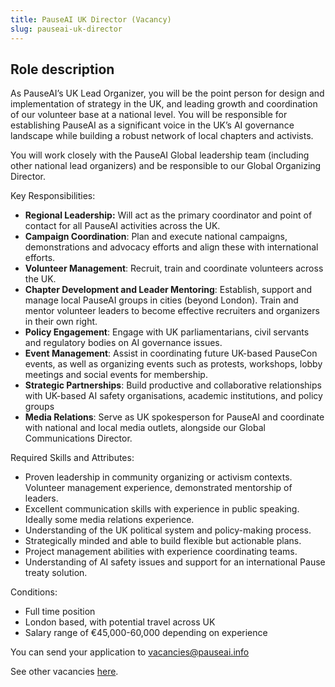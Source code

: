 ```yaml
---
title: PauseAI UK Director (Vacancy)
slug: pauseai-uk-director
---
```


## **Role description**

As PauseAI’s UK Lead Organizer, you will be the point person for design and implementation of strategy in the UK, and leading growth and coordination of our volunteer base at a national level. You will be responsible for establishing PauseAI as a significant voice in the UK’s AI governance landscape while building a robust network of local chapters and activists. 

You will work closely with the PauseAI Global leadership team (including other national lead organizers) and be responsible to our Global Organizing Director. 

Key Responsibilities:

- **Regional Leadership:** Will act as the primary coordinator and point of contact for all PauseAI activities across the UK. 
- **Campaign Coordination**: Plan and execute national campaigns, demonstrations and advocacy efforts and align these with international efforts. 
- **Volunteer Management**: Recruit, train and coordinate volunteers across the UK. 
- **Chapter Development and Leader Mentoring**: Establish, support and manage local PauseAI groups in cities (beyond London). Train and mentor volunteer leaders to become effective recruiters and organizers in their own right. 
- **Policy Engagement**: Engage with UK parliamentarians, civil servants and regulatory bodies on AI governance issues. 
- **Event Management**: Assist in coordinating future UK-based PauseCon events, as well as organizing events such as protests, workshops, lobby meetings and social events for membership. 
- **Strategic Partnerships**: Build productive and collaborative relationships with UK-based AI safety organisations, academic institutions, and policy groups
- **Media Relations**: Serve as UK spokesperson for PauseAI and coordinate with national and local media outlets, alongside our Global Communications Director.

Required Skills and Attributes:

- Proven leadership in community organizing or activism contexts. Volunteer management experience, demonstrated mentorship of leaders. 
- Excellent communication skills with experience in public speaking. Ideally some media relations experience. 
- Understanding of the UK political system and policy-making process. 
- Strategically minded and able to build flexible but actionable plans. 
- Project management abilities with experience coordinating teams. 
- Understanding of AI safety issues and support for an international Pause treaty solution. 

Conditions:

- Full time position
- London based, with potential travel across UK
- Salary range of €45,000-60,000 depending on experience

You can send your application to vacancies@pauseai.info

See other vacancies [here]().
